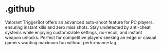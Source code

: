 # .github
Valorant TriggerBot offers an advanced auto-shoot feature for PC players, ensuring instant kills and zero miss shots. Stay undetected by anti-cheat systems while enjoying customizable settings, no-recoil, and instant weapon unlocks. Perfect for competitive players seeking an edge or casual gamers wanting maximum fun without performance lag.
